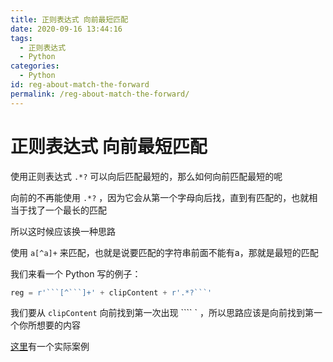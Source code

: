 ```yaml
---
title: 正则表达式 向前最短匹配
date: 2020-09-16 13:44:16
tags: 
  - 正则表达式
  - Python
categories:  
  - Python
id: reg-about-match-the-forward
permalink: /reg-about-match-the-forward/
---
```


# 正则表达式 向前最短匹配

使用正则表达式  `.*?`  可以向后匹配最短的，那么如何向前匹配最短的呢

向前的不再能使用 `.*?` ，因为它会从第一个字母向后找，直到有匹配的，也就相当于找了一个最长的匹配

所以这时候应该换一种思路

使用 `a[^a]+` 来匹配，也就是说要匹配的字符串前面不能有a，那就是最短的匹配

我们来看一个 Python 写的例子：

```python
reg = r'```[^```]+' + clipContent + r'.*?```'
```

我们要从 `clipContent` 向前找到第一次出现 ```` ` ，所以思路应该是向前找到第一个你所想要的内容

[这里](/listen-the-clipboard-and-match)有一个实际案例